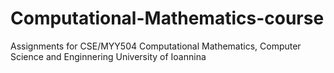 # Computational-Mathematics-course
Assignments for CSE/MYY504 Computational Mathematics, Computer Science and Enginnering University of Ioannina
